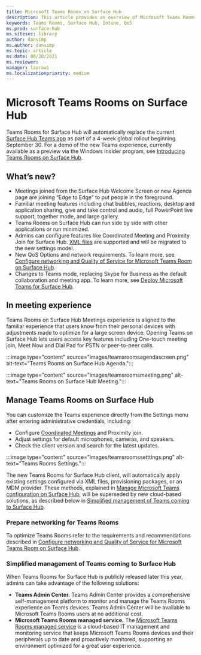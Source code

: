 ```yaml
---
title: Microsoft Teams Rooms on Surface Hub 
description: This article provides an overview of Microsoft Teams Rooms on Surface Hub.
keywords: Teams Rooms, Surface Hub, Intune, QoS
ms.prod: surface-hub
ms.sitesec: library
author: dansimp
ms.author: dansimp
ms.topic: article
ms.date: 08/20/2021
ms.reviewer: 
manager: laurawi
ms.localizationpriority: medium
---
```

# Microsoft Teams Rooms on Surface Hub

Teams Rooms for Surface Hub will automatically replace the current [Surface Hub Teams app](hub-teams-app.md) as part of a 4-week global rollout beginning September 30. For a demo of the new Teams experience, currently available as a preview via the Windows Insider program, see [Introducing Teams Rooms on Surface Hub](https://techcommunity.microsoft.com/t5/surface-it-pro-blog/introducing-teams-rooms-on-surface-hub/ba-p/2118373).

## What’s new?

- Meetings joined from the Surface Hub Welcome Screen or new Agenda page are joining “Edge to Edge” to put people in the foreground.
- Familiar meeting features including chat bubbles, reactions, desktop and application sharing, give and take control and audio, full PowerPoint live support, together mode, and large gallery.
- Teams Rooms on Surface Hub can run side by side with other applications or run minimized.
- Admins can configure features like Coordinated Meeting and Proximity Join for Surface Hub. [XML files](/microsoftteams/rooms/surface-hub-manage-config#teams-configuration-file-syntax) are supported and will be migrated to the new settings model.
- New QoS Options and network requirements. To learn more, see [Configure networking and Quality of Service for Microsoft Teams Room on Surface Hub](surface-hub-teams-rooms-networking.md).
- Changes to Teams mode, replacing Skype for Business as the default collaboration and meeting app. To learn more, see [Deploy Microsoft Teams for Surface Hub](/MicrosoftTeams/teams-surface-hub).

## In meeting experience

Teams Rooms on Surface Hub Meetings experience is aligned to the familiar experience that users know from their personal devices with adjustments made to optimize for a large screen device. Opening Teams on Surface Hub lets users access key features including One-touch meeting join, Meet Now and Dial Pad for PSTN or peer-to-peer calls.

:::image type="content" source="images/teamsroomsagendascreen.png" alt-text="Teams Rooms on Surface Hub Agenda.":::

:::image type="content" source="images/teamsroomsmeeting.png" alt-text="Teams Rooms on Surface Hub Meeting.":::

## Manage Teams Rooms on Surface Hub

 You can customize the Teams experience directly from the Settings menu after entering administrative credentials, including:

- Configure [Coordinated Meetings](/microsoftteams/rooms/coordinated-meetings) and Proximity join.
- Adjust settings for default microphones, cameras, and speakers.
- Check the client version and search for the latest updates.

:::image type="content" source="images/teamsroomssetttings.png" alt-text="Teams Rooms Settings.":::

The new Teams Rooms for Surface Hub client, will automatically apply existing settings configured via XML files, provisioning packages, or an MDM provider. These methods, explained in [Manage Microsoft Teams configuration on Surface Hub](/microsoftteams/rooms/surface-hub-manage-config), will be superseded by new cloud-based solutions, as described below in [Simplified management of Teams coming to Surface Hub](#simplified-management-of-teams-coming-to-surface-hub).

### Prepare networking for Teams Rooms

To optimize Teams Rooms refer to the requirements and recommendations described in [Configure networking and Quality of Service for Microsoft Teams Room on Surface Hub](surface-hub-teams-rooms-networking.md).

### Simplified management of Teams coming to Surface Hub

When Teams Rooms for Surface Hub is publicly released later this year, admins can take advantage of the following solutions:

- **Teams Admin Center.** Teams Admin Center provides a comprehensive self-management platform to monitor and manage the Teams Rooms experience on Teams devices. Teams Admin Center will be available to Microsoft Teams Rooms users at no additional cost.
- **Microsoft Teams Rooms managed service.** The [Microsoft Teams Rooms managed service](/microsoftteams/rooms/microsoft-teams-rooms-premium) is a cloud-based IT management and monitoring service that keeps Microsoft Teams Rooms devices and their peripherals up to date and proactively monitored, supporting an environment optimized for a great user experience.
